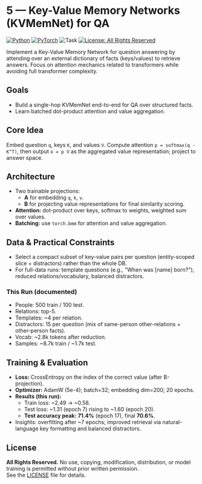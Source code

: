 # 5 — Key-Value Memory Networks (KVMemNet) for QA

[![Python](https://img.shields.io/badge/Python-3.10-informational)]()
[![PyTorch](https://img.shields.io/badge/PyTorch-2.x-red)]()
![Task](https://img.shields.io/badge/Task-QA%20%7C%20Attention%20over%20Facts-blue)
[![License: All Rights Reserved](https://img.shields.io/badge/License-All%20Rights%20Reserved-lightgrey.svg)](../LICENSE)

Implement a Key-Value Memory Network for question answering by attending over an external dictionary of facts (keys/values) to retrieve answers. Focus on attention mechanics related to transformers while avoiding full transformer complexity.

## Goals
- Build a single-hop KVMemNet end-to-end for QA over structured facts.
- Learn batched dot-product attention and value aggregation.

## Core Idea
Embed question `q`, keys `K`, and values `V`. Compute attention
`p = softmax(q · K^T)`, then output `o = p V` as the aggregated value
representation; project to answer space.

## Architecture
- Two trainable projections:
  - **A** for embedding `q`, `k`, `v`.
  - **B** for projecting value representations for final similarity scoring.
- **Attention:** dot-product over keys, softmax to weights, weighted sum over values.
- **Batching:** use `torch.bmm` for attention and value aggregation.

## Data & Practical Constraints
- Select a compact subset of key-value pairs per question (entity-scoped slice + distractors) rather than the whole DB.
- For full-data runs: template questions (e.g., "When was [name] born?"), reduced relations/vocabulary, balanced distractors.

### This Run (documented)
- People: 500 train / 100 test.
- Relations: top-5.
- Templates: ~4 per relation.
- Distractors: 15 per question (mix of same-person other-relations + other-person facts).
- Vocab: ~2.8k tokens after reduction.
- Samples: ~8.7k train / ~1.7k test.

## Training & Evaluation
- **Loss:** CrossEntropy on the index of the correct value (after B-projection).
- **Optimizer:** AdamW (5e-4); batch=32; embedding dim=200; 20 epochs.
- **Results (this run):**
  - Train loss: ~2.49 → ~0.58.
  - Test loss: ~1.31 (epoch 7) rising to ~1.60 (epoch 20).
  - **Test accuracy peak:** **71.4%** (epoch 17), final **70.6%**.
- Insights: overfitting after ~7 epochs; improved retrieval via natural-language key formatting and balanced distractors.


## License
**All Rights Reserved.** No use, copying, modification, distribution, or model training is permitted without prior written permission.  
See the [LICENSE](./LICENSE) file for details.
